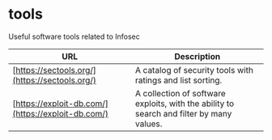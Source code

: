 # tools
Useful software tools related to Infosec

| URL | Description |
| --- | --- |
| [https://sectools.org/](https://sectools.org/) | A catalog of security tools with ratings and list sorting. |
| [https://exploit-db.com/](https://exploit-db.com/) | A collection of software exploits, with the ability to search and filter by many values. |

